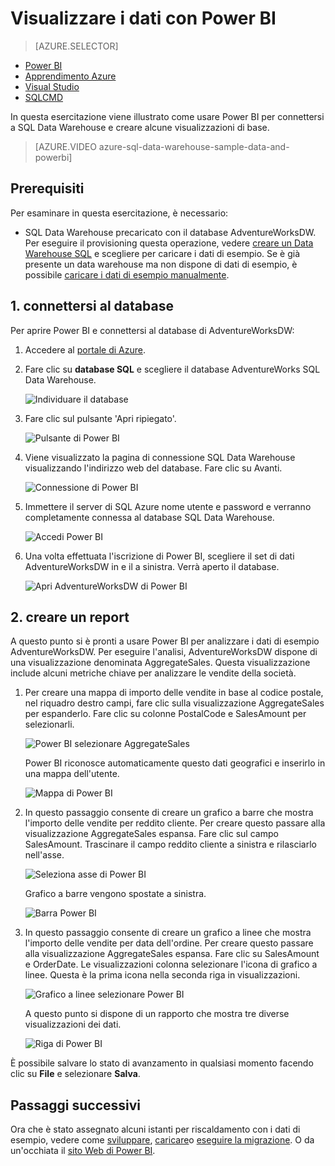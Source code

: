 <properties
   pageTitle="Visualizzare i dati di SQL Data Warehouse con Power BI Microsoft Azure"
   description="Visualizzare i dati di SQL Data Warehouse con Power BI"
   services="sql-data-warehouse"
   documentationCenter="NA"
   authors="lodipalm"
   manager="barbkess"
   editor="" />

<tags
   ms.service="sql-data-warehouse"
   ms.devlang="NA"
   ms.topic="get-started-article"
   ms.tgt_pltfrm="NA"
   ms.workload="data-services"
   ms.date="06/16/2016"
   ms.author="lodipalm;barbkess;sonyama" />

# <a name="visualize-data-with-power-bi"></a>Visualizzare i dati con Power BI

> [AZURE.SELECTOR]
- [Power BI](sql-data-warehouse-get-started-visualize-with-power-bi.md)
- [Apprendimento Azure](sql-data-warehouse-get-started-analyze-with-azure-machine-learning.md)
- [Visual Studio](sql-data-warehouse-query-visual-studio.md)
- [SQLCMD](sql-data-warehouse-get-started-connect-sqlcmd.md) 

In questa esercitazione viene illustrato come usare Power BI per connettersi a SQL Data Warehouse e creare alcune visualizzazioni di base.

> [AZURE.VIDEO azure-sql-data-warehouse-sample-data-and-powerbi]

## <a name="prerequisites"></a>Prerequisiti

Per esaminare in questa esercitazione, è necessario:

- SQL Data Warehouse precaricato con il database AdventureWorksDW. Per eseguire il provisioning questa operazione, vedere [creare un Data Warehouse SQL][] e scegliere per caricare i dati di esempio. Se è già presente un data warehouse ma non dispone di dati di esempio, è possibile [caricare i dati di esempio manualmente][].


## <a name="1-connect-to-your-database"></a>1. connettersi al database

Per aprire Power BI e connettersi al database di AdventureWorksDW:

1. Accedere al [portale di Azure][].
2. Fare clic su **database SQL** e scegliere il database AdventureWorks SQL Data Warehouse.

    ![Individuare il database][1]

3. Fare clic sul pulsante 'Apri ripiegato'.

    ![Pulsante di Power BI][2]

4. Viene visualizzato la pagina di connessione SQL Data Warehouse visualizzando l'indirizzo web del database. Fare clic su Avanti.

    ![Connessione di Power BI][3]

6. Immettere il server di SQL Azure nome utente e password e verranno completamente connessa al database SQL Data Warehouse.

    ![Accedi Power BI][4]

7. Una volta effettuata l'iscrizione di Power BI, scegliere il set di dati AdventureWorksDW in e il a sinistra. Verrà aperto il database.

    ![Apri AdventureWorksDW di Power BI][5]



## <a name="2-create-a-report"></a>2. creare un report

A questo punto si è pronti a usare Power BI per analizzare i dati di esempio AdventureWorksDW. Per eseguire l'analisi, AdventureWorksDW dispone di una visualizzazione denominata AggregateSales. Questa visualizzazione include alcuni metriche chiave per analizzare le vendite della società.

1. Per creare una mappa di importo delle vendite in base al codice postale, nel riquadro destro campi, fare clic sulla visualizzazione AggregateSales per espanderlo. Fare clic su colonne PostalCode e SalesAmount per selezionarli.

    ![Power BI selezionare AggregateSales][6]

    Power BI riconosce automaticamente questo dati geografici e inserirlo in una mappa dell'utente.

    ![Mappa di Power BI][7]

2. In questo passaggio consente di creare un grafico a barre che mostra l'importo delle vendite per reddito cliente. Per creare questo passare alla visualizzazione AggregateSales espansa. Fare clic sul campo SalesAmount. Trascinare il campo reddito cliente a sinistra e rilasciarlo nell'asse.

    ![Seleziona asse di Power BI][8]

    Grafico a barre vengono spostate a sinistra.

    ![Barra Power BI][9]

3. In questo passaggio consente di creare un grafico a linee che mostra l'importo delle vendite per data dell'ordine. Per creare questo passare alla visualizzazione AggregateSales espansa. Fare clic su SalesAmount e OrderDate. Le visualizzazioni colonna selezionare l'icona di grafico a linee. Questa è la prima icona nella seconda riga in visualizzazioni.

    ![Grafico a linee selezionare Power BI][10]

    A questo punto si dispone di un rapporto che mostra tre diverse visualizzazioni dei dati.

    ![Riga di Power BI][11]

È possibile salvare lo stato di avanzamento in qualsiasi momento facendo clic su **File** e selezionare **Salva**.

## <a name="next-steps"></a>Passaggi successivi
Ora che è stato assegnato alcuni istanti per riscaldamento con i dati di esempio, vedere come [sviluppare][], [caricare][]o [eseguire la migrazione][]. O da un'occhiata il [sito Web di Power BI][].

<!--Image references-->
[1]: media/sql-data-warehouse-get-started-visualize-with-power-bi/pbi-find-database.png
[2]: media/sql-data-warehouse-get-started-visualize-with-power-bi/pbi-button.png
[3]: media/sql-data-warehouse-get-started-visualize-with-power-bi/pbi-connect-to-azure.png
[4]: media/sql-data-warehouse-get-started-visualize-with-power-bi/pbi-sign-in.png
[5]: media/sql-data-warehouse-get-started-visualize-with-power-bi/pbi-open-adventureworks.png
[6]: media/sql-data-warehouse-get-started-visualize-with-power-bi/pbi-aggregatesales.png
[7]: media/sql-data-warehouse-get-started-visualize-with-power-bi/pbi-map.png
[8]: media/sql-data-warehouse-get-started-visualize-with-power-bi/pbi-chooseaxis.png
[9]: media/sql-data-warehouse-get-started-visualize-with-power-bi/pbi-bar.png
[10]: media/sql-data-warehouse-get-started-visualize-with-power-bi/pbi-prepare-line.png
[11]: media/sql-data-warehouse-get-started-visualize-with-power-bi/pbi-line.png
[12]: media/sql-data-warehouse-get-started-visualize-with-power-bi/pbi-save.png

<!--Article references-->
[eseguire la migrazione]: sql-data-warehouse-overview-migrate.md
[sviluppare]: sql-data-warehouse-overview-develop.md
[caricare]: sql-data-warehouse-overview-load.md
[caricare i dati di esempio manualmente]: sql-data-warehouse-load-sample-databases.md
[connecting to SQL Data Warehouse]: sql-data-warehouse-integrate-power-bi.md
[Creare un Data Warehouse SQL]: sql-data-warehouse-get-started-provision.md

<!--Other-->
[Portale di Azure]: https://portal.azure.com/
[Sito Web di Power BI]: http://www.powerbi.com/
